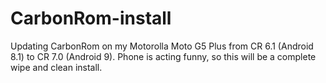 # CarbonRom-install
Updating CarbonRom on my Motorolla Moto G5 Plus from CR 6.1 (Android 8.1) to CR 7.0 (Android 9). Phone is acting funny, so this will be a complete wipe and clean install.
